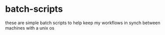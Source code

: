 # batch-scripts

these are simple batch scripts to help keep my workflows in synch between machines with a unix os
